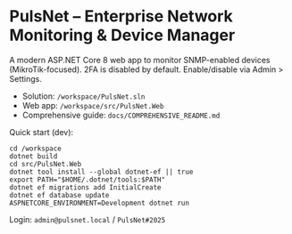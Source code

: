 # PulsNet – Enterprise Network Monitoring & Device Manager

A modern ASP.NET Core 8 web app to monitor SNMP-enabled devices (MikroTik-focused). 2FA is disabled by default. Enable/disable via Admin > Settings.

- Solution: `/workspace/PulsNet.sln`
- Web app: `/workspace/src/PulsNet.Web`
- Comprehensive guide: `docs/COMPREHENSIVE_README.md`

Quick start (dev):
```
cd /workspace
dotnet build
cd src/PulsNet.Web
dotnet tool install --global dotnet-ef || true
export PATH="$HOME/.dotnet/tools:$PATH"
dotnet ef migrations add InitialCreate
dotnet ef database update
ASPNETCORE_ENVIRONMENT=Development dotnet run
```
Login: `admin@pulsnet.local` / `PulsNet#2025`